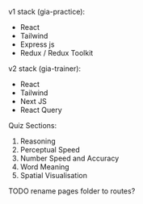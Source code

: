 v1 stack (gia-practice):

- React
- Tailwind
- Express js
- Redux / Redux Toolkit

v2 stack (gia-trainer):

- React
- Tailwind
- Next JS
- React Query

Quiz Sections:

1. Reasoning
2. Perceptual Speed
3. Number Speed and Accuracy
4. Word Meaning
5. Spatial Visualisation

TODO rename pages folder to routes?
